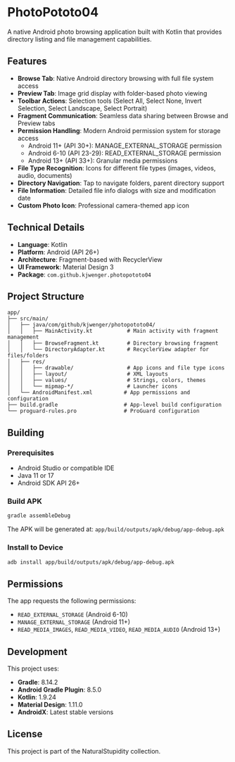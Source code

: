 # PhotoPototo04

A native Android photo browsing application built with Kotlin that provides directory listing and file management capabilities.

## Features

- **Browse Tab**: Native Android directory browsing with full file system access
- **Preview Tab**: Image grid display with folder-based photo viewing
- **Toolbar Actions**: Selection tools (Select All, Select None, Invert Selection, Select Landscape, Select Portrait)
- **Fragment Communication**: Seamless data sharing between Browse and Preview tabs
- **Permission Handling**: Modern Android permission system for storage access
  - Android 11+ (API 30+): MANAGE_EXTERNAL_STORAGE permission
  - Android 6-10 (API 23-29): READ_EXTERNAL_STORAGE permission
  - Android 13+ (API 33+): Granular media permissions
- **File Type Recognition**: Icons for different file types (images, videos, audio, documents)
- **Directory Navigation**: Tap to navigate folders, parent directory support
- **File Information**: Detailed file info dialogs with size and modification date
- **Custom Photo Icon**: Professional camera-themed app icon

## Technical Details

- **Language**: Kotlin
- **Platform**: Android (API 26+)
- **Architecture**: Fragment-based with RecyclerView
- **UI Framework**: Material Design 3
- **Package**: `com.github.kjwenger.photopototo04`

## Project Structure

```
app/
├── src/main/
│   ├── java/com/github/kjwenger/photopototo04/
│   │   ├── MainActivity.kt           # Main activity with fragment management
│   │   ├── BrowseFragment.kt         # Directory browsing fragment
│   │   └── DirectoryAdapter.kt       # RecyclerView adapter for files/folders
│   ├── res/
│   │   ├── drawable/                 # App icons and file type icons
│   │   ├── layout/                   # XML layouts
│   │   ├── values/                   # Strings, colors, themes
│   │   └── mipmap-*/                 # Launcher icons
│   └── AndroidManifest.xml          # App permissions and configuration
├── build.gradle                     # App-level build configuration
└── proguard-rules.pro               # ProGuard configuration
```

## Building

### Prerequisites
- Android Studio or compatible IDE
- Java 11 or 17
- Android SDK API 26+

### Build APK
```bash
gradle assembleDebug
```

The APK will be generated at: `app/build/outputs/apk/debug/app-debug.apk`

### Install to Device
```bash
adb install app/build/outputs/apk/debug/app-debug.apk
```

## Permissions

The app requests the following permissions:
- `READ_EXTERNAL_STORAGE` (Android 6-10)
- `MANAGE_EXTERNAL_STORAGE` (Android 11+)
- `READ_MEDIA_IMAGES`, `READ_MEDIA_VIDEO`, `READ_MEDIA_AUDIO` (Android 13+)

## Development

This project uses:
- **Gradle**: 8.14.2
- **Android Gradle Plugin**: 8.5.0
- **Kotlin**: 1.9.24
- **Material Design**: 1.11.0
- **AndroidX**: Latest stable versions

## License

This project is part of the NaturalStupidity collection.